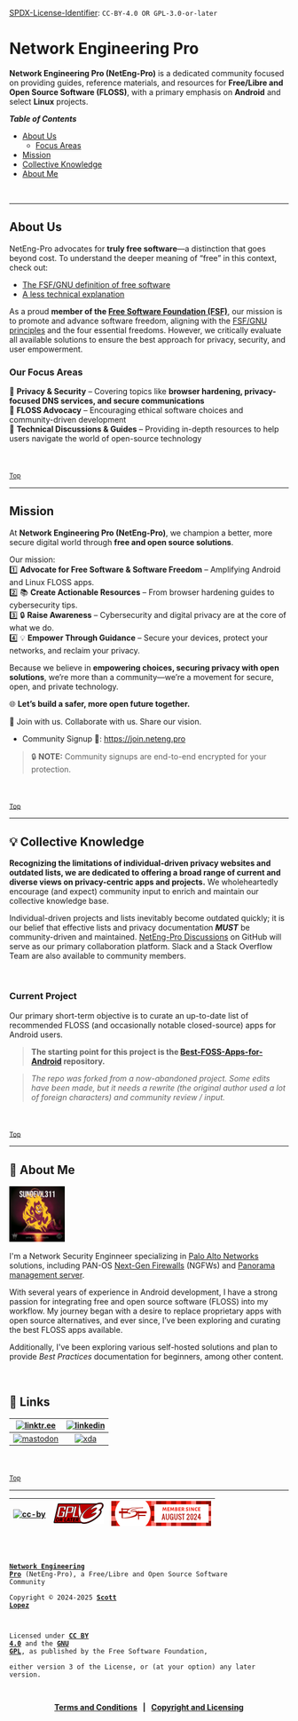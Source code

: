 <!-- SPDX-License-Identifier: CC-BY-4.0 OR GPL-3.0-or-later -->
<!-- This file is part of Network Engineering Pro -->

<!--
Network Engineering Pro (NetEng-Pro), a Free/Libre and Open Source Community
Copyright © 2024-2025 Scott Lopez

---

I. Creative Commons Attribution 4.0 International

Network Engineering Pro (the "Licensed Material") is licensed under Creative Commons Attribution 4.0 International ("CC BY 4.0").
To view a copy of this license, visit https://creativecommons.org/licenses/by/4.0/.

Per the terms of the License, you are free to distribute, remix, adapt, and build upon the Licensed Material for any purpose, even commercially.
You must give appropriate credit, provide a link to the License, and indicate if changes were made.

The Licensor offers the Licensed Material as-is and as-available, and makes no representations or warranties of any kind concerning the Licensed Material, whether express, implied, statutory, or other. This includes, without limitation, warranties of title, merchantability, fitness for a particular purpose, non-infringement, absence of latent or other defects, accuracy, or the presence or absence of errors, whether or not known or discoverable.

Permissions beyond the scope of this License—or instead of those permitted by this License—may be available as further defined within this document.

  SPDX Reference: https://spdx.org/licenses/CC-BY-4.0.html
  Canonical URL: https://creativecommons.org/licenses/by/4.0/

---

II. GNU General Public License

Network Engineering Pro is free software: you can redistribute it and/or modify it under the terms of the GNU General Public License ("GNU GPL") as published by the Free Software Foundation, either version 3 of the License, or (at your option) any later version.

This material is distributed in the hope that it will be useful, but WITHOUT ANY WARRANTY; without even the implied warranty of MERCHANTABILITY or
FITNESS FOR A PARTICULAR PURPOSE.

See the GNU General Public License for more details.

  SPDX Reference: https://spdx.org/licenses/GPL-3.0-or-later.html
  Canonical URL: https://www.gnu.org/licenses/gpl-3.0.html

---

Author: Scott Lopez
Email: <contact@neteng.pro>
Web: <https://bio.neteng.pro>
-->

[SPDX-License-Identifier](https://spdx.dev/learn/handling-license-info/): `CC-BY-4.0 OR GPL-3.0-or-later`

# <a id="top">Network Engineering Pro</a>

**Network Engineering Pro (NetEng-Pro)** is a dedicated community focused on
providing guides, reference materials, and resources for **Free/Libre and Open
Source Software (FLOSS)**, with a primary emphasis on **Android** and select
**Linux** projects.

_**Table of Contents**_

- [About Us](#about-us)
  - [Focus Areas](#focus)
- [Mission](#mission)
- [Collective Knowledge](#cknow)
- [About Me](#about-me)

&nbsp;

---

## <a id="about-us">About Us</a>

NetEng-Pro advocates for **truly free software**—a distinction that goes beyond
cost. To understand the deeper meaning of “free” in this context, check out:

- [The FSF/GNU definition of free software](https://www.gnu.org/philosophy/free-sw.html)
- [A less technical explanation](https://itsfoss.com/what-is-foss/#free-in-free-and-open-source-software-does-not-mean-free-of-cost)

As a proud **member of the
[Free Software Foundation (FSF)](https://www.fsf.org/)**, our mission is to
promote and advance software freedom, aligning with the
[FSF/GNU principles](https://www.gnu.org/philosophy/free-sw.html)
and the four essential freedoms. However, we critically evaluate all available solutions to ensure the best approach for privacy, security, and user empowerment.

### <a id="focus">Our Focus Areas</a>

🔹 **Privacy & Security** – Covering topics like **browser hardening,
privacy-focused DNS services, and secure communications**  
🔹 **FLOSS Advocacy** – Encouraging ethical software choices and
community-driven development  
🔹 **Technical Discussions & Guides** – Providing in-depth resources to help
users navigate the world of open-source technology

&nbsp;

<sub>[Top](#top)</sub>

---

## <a id="mission">Mission</a>

At **Network Engineering Pro (NetEng-Pro)**, we champion a better, more secure
digital world through **free and open source solutions**.

Our mission:  
1️⃣ **Advocate for Free Software & Software Freedom** – Amplifying Android and
Linux FLOSS apps.  
2️⃣ 📚 **Create Actionable Resources** – From browser hardening guides to
cybersecurity tips.  
3️⃣ 🔒 **Raise Awareness** – Cybersecurity and digital privacy are at the core of
what we do.  
4️⃣ 💡 **Empower Through Guidance** – Secure your devices, protect your networks,
and reclaim your privacy.

Because we believe in **empowering choices, securing privacy with open
solutions**, we’re more than a community—we’re a movement for secure, open, and
private technology.

🌐 **Let’s build a safer, more open future together.**

🤝 Join with us. Collaborate with us. Share our vision.

- Community Signup 📃: <https://join.neteng.pro>

> 🔒 **NOTE:** Community signups are end-to-end encrypted for your protection.

&nbsp; <!-- space for clarity -->

<sub>[Top](#top)</sub>

---

## <a id="cknow">💡 Collective Knowledge</a>

**Recognizing the limitations of individual-driven privacy websites and outdated
lists, we are dedicated to offering a broad range of current and diverse views
on privacy-centric apps and projects.** We wholeheartedly encourage (and expect)
community input to enrich and maintain our collective knowledge base.

Individual-driven projects and lists inevitably become outdated quickly; it is
our belief that effective lists and privacy documentation **_MUST_** be community-driven and maintained. [NetEng-Pro Discussions](https://discuss.neteng.pro) on GitHub will serve as our primary collaboration platform. Slack and a Stack Overflow Team are also available to community members.

&nbsp;

### Current Project

Our primary short-term objective is to curate an up-to-date list of recommended
FLOSS (and occasionally notable closed-source) apps for Android users.

> **The starting point for this project is the
> [Best-FOSS-Apps-for-Android](https://github.com/NetEng-Pro/Best-FOSS-Apps-for-Android)
> repository.**

> _The repo was forked from a now-abandoned project. Some edits have been made,
> but it needs a rewrite (the original author used a lot of foreign characters)
> and community review / input._

&nbsp;

<sub>[Top](#top)</sub>

---

## <a id="about-me">🚀 About Me</a>

[<img src="img/sd311.png" width="100px" height="100px" alt="SunDevil311" />](https://github.com/SunDevil311)

I'm a Network Security Enginneer specializing in
[Palo Alto Networks](https://www.paloaltonetworks.com) solutions, including
PAN-OS [Next-Gen Firewalls](https://docs.paloaltonetworks.com/pan-os) (NGFWs)
and [Panorama management server](https://docs.paloaltonetworks.com/panorama).

With several years of experience in Android development, I have a strong passion
for integrating free and open source software (FLOSS) into my workflow. My
journey began with a desire to replace proprietary apps with open source alternatives, and ever since, I’ve been exploring and curating the best FLOSS
apps available.

Additionally, I've been exploring various self-hosted solutions and plan to
provide _Best Practices_ documentation for beginners, among other content.

&nbsp; <!-- space for clarity -->

## 🔗 Links

|  [![linktr.ee](https://img.shields.io/badge/linktree-43E55E?style=for-the-badge&logo=linktree&logoColor=white)](https://linktr.ee/scottlopez)  | [![linkedin](https://img.shields.io/badge/linkedin-0A66C2?style=for-the-badge&logo=linkedin&logoColor=white)](https://linkedin.com/in/scottlopez) |
| :--------------------------------------------------------------------------------------------------------------------------------------------: | :-----------------------------------------------------------------------------------------------------------------------------------------------: |
| [![mastodon](https://img.shields.io/badge/Mastodon-6364FF?style=for-the-badge&logo=Mastodon&logoColor=white)](https://noc.social/@sundevil311) |  [![xda](https://img.shields.io/badge/xda%20developers-2DAAE9?style=for-the-badge&logo=xda-developers&logoColor=white)](https://xda.neteng.pro)   |

&nbsp; <!-- space for clarity -->

<sub>[Top](#top)</sub>

---

| [![cc-by](https://forthebadge.com/images/badges/cc-by.png)](https://creativecommons.org/licenses/by/4.0/) | [![gnu-gpl](img/gpl3-small.png)](https://www.gnu.org/licenses/gpl-3.0.html) | [![fsf](img/fsf-member.png)](https://my.fsf.org/join?referrer=6725885) |
| :-------------------------------------------------------------------------------------------------------: | :-------------------------------------------------------------------------: | :--------------------------------------------------------------------: |

<code style="height: 50vh; width: 100%; background: transparent; border: none; border-radius: 0; resize: none; outline: none;">

**[Network Engineering Pro](https://neteng.pro/)** (NetEng-Pro), a Free/Libre and Open Source Software Community  
Copyright &copy; 2024-2025 **[Scott Lopez](https://bio.neteng.pro)**

Licensed under **[CC BY 4.0](https://creativecommons.org/licenses/by/4.0/)** and the **[GNU GPL](https://spdx.org/licenses/GPL-3.0-or-later.html)**, as published by the Free Software Foundation,  
either version 3 of the License, or (at your option) any later version.

</code>

<span style="text-align: center; font-size: 14px; font-weight: bold;">

[Terms and Conditions](https://github.com/NetEng-Pro/dev-neteng-pro/blob/master/pages/terms.md) &nbsp; | &nbsp; [Copyright and Licensing](https://github.com/NetEng-Pro/dev-neteng-pro/blob/master/LICENSE.md)

</span>
